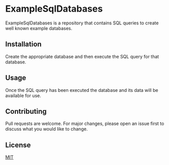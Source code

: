 # ExampleSqlDatabases

ExampleSqlDatabases is a repository that contains SQL queries to create well known example databases.

## Installation

Create the appropriate database and then execute the SQL query for that database.

## Usage

Once the SQL query has been executed the database and its data will be available for use.

## Contributing
Pull requests are welcome. For major changes, please open an issue first to discuss what you would like to change.

## License
[MIT](https://choosealicense.com/licenses/mit/)